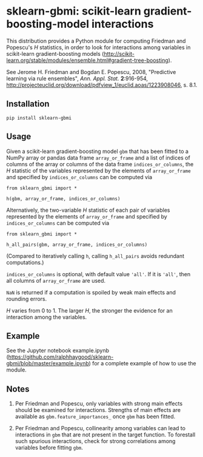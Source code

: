 sklearn-gbmi: scikit-learn gradient-boosting-model interactions
===============================================================

This distribution provides a Python module for computing Friedman and Popescu's *H* statistics, in order to look for
interactions among variables in scikit-learn gradient-boosting models
(http://scikit-learn.org/stable/modules/ensemble.html#gradient-tree-boosting).

See Jerome H. Friedman and Bogdan E. Popescu, 2008, "Predictive learning via rule ensembles", *Ann. Appl. Stat.*
**2**:916-954, http://projecteuclid.org/download/pdfview_1/euclid.aoas/1223908046, s. 8.1.


Installation
------------

    pip install sklearn-gbmi


Usage
-----

Given a scikit-learn gradient-boosting model `gbm` that has been fitted to a NumPy array or pandas data frame
`array_or_frame` and a list of indices of columns of the array or columns of the data frame `indices_or_columns`, the
*H* statistic of the variables represented by the elements of `array_or_frame` and specified by `indices_or_columns` can
be computed via

    from sklearn_gbmi import *

    h(gbm, array_or_frame, indices_or_columns)

Alternatively, the two-variable *H* statistic of each pair of variables represented by the elements of `array_or_frame`
and specified by `indices_or_columns` can be computed via

    from sklearn_gbmi import *

    h_all_pairs(gbm, array_or_frame, indices_or_columns)

(Compared to iteratively calling `h`, calling `h_all_pairs` avoids redundant computations.)

`indices_or_columns` is optional, with default value `'all'`. If it is `'all'`, then all columns of `array_or_frame` are
used.

`NaN` is returned if a computation is spoiled by weak main effects and rounding errors.

*H* varies from 0 to 1. The larger *H*, the stronger the evidence for an interaction among the variables.


Example
-------

See the Jupyter notebook example.ipynb (https://github.com/ralphhaygood/sklearn-gbmi/blob/master/example.ipynb) for a
complete example of how to use the module.


Notes
-----

1. Per Friedman and Popescu, only variables with strong main effects should be examined for interactions. Strengths of
main effects are available as `gbm.feature_importances_` once `gbm` has been fitted.

2. Per Friedman and Popescu, collinearity among variables can lead to interactions in `gbm` that are not present in the
target function. To forestall such spurious interactions, check for strong correlations among variables before fitting
`gbm`.
